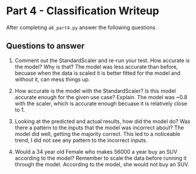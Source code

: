# Part 4 - Classification Writeup

After completing `a6_part4.py` answer the following questions

## Questions to answer

1. Comment out the StandardScaler and re-run your test. How accurate is the model? Why is that?
The model was less accurate than before, becuase when the data is scaled it is better fitted for the model and without it, can mess things up. 

2. How accurate is the model with the StandardScaler? Is this model accurate enough for the given use case? Explain.
The model was ~0.8 with the scaler, which is accurate enough becuase it is relatively close to 1. 

3. Looking at the predicted and actual results, how did the model do? Was there a pattern to the inputs that the model was incorrect about?
The model did well, getting the majority correct. This led to a noticeable trend, I did not see any pattern to the incorrect inputs. 

4. Would a 34 year old Female who makes 56000 a year buy an SUV according to the model? Remember to scale the data before running it through the model.
According to the model, she would not buy an SUV. 

